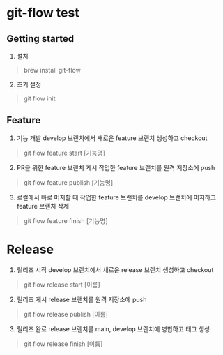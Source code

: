 # git-flow test

## Getting started
1. 설치
> brew install git-flow

2. 초기 설정
> git flow init

## Feature
1. 기능 개발
develop 브랜치에서 새로운 feature 브랜치 생성하고 checkout
> git flow feature start [기능명]

2. PR을 위한 feature 브랜치 게시
작업한 feature 브랜치를 원격 저장소에 push
> git flow feature publish [기능명]

3. 로컬에서 바로 머지할 때
작업한 feature 브랜치를 develop 브랜치에 머지하고 feature 브랜치 삭제
> git flow feature finish [기능명]

# Release
1. 릴리즈 시작
develop 브랜치에서 새로운 release 브랜치 생성하고 checkout
> git flow release start [이름]

2. 릴리즈 게시
release 브랜치를 원격 저장소에 push
> git flow release publish [이름]

3. 릴리즈 완료
release 브랜치를 main, develop 브랜치에 병합하고 태그 생성
> git flow release finish [이름]
